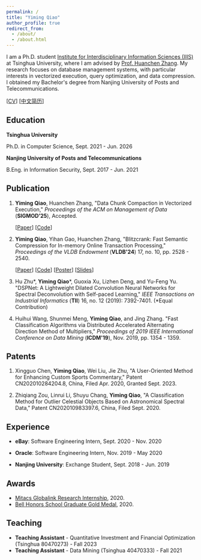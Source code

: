 ```yaml
---
permalink: /
title: "Yiming Qiao"
author_profile: true
redirect_from: 
  - /about/
  - /about.html
---
```


I am a Ph.D. student [Institute for Interdisciplinary Information Sciences (IIIS)](https://iiis.tsinghua.edu.cn/en/) at Tsinghua University, where I am advised by [Prof. Huanchen Zhang](https://people.iiis.tsinghua.edu.cn/~huanchen/). My research focuses on database management systems, with particular interests in vectorized execution, query optimization, and data compression. I obtained my Bachelor's degree from Nanjing University of Posts and Telecommunications.

[[CV](../files/YimingQiao_CV.pdf)] [[中文简历](../files/乔一明_简历.pdf)]

Education
-----
**Tsinghua University**

Ph.D. in Computer Science, Sept. 2021 - Jun. 2026


**Nanjing University of Posts and Telecommunications**

B.Eng. in Information Security, Sept. 2017 - Jun. 2021


Publication
-----

1. **Yiming Qiao**, Huanchen Zhang, "Data Chunk Compaction in Vectorized Execution," *Proceedings of the ACM on Management of Data* (**SIGMOD’25**), Accepted.

    [[Paper](../files/Data_Chunk_Compaction_in_Vectorized_Execution___crc.pdf)] [[Code](https://github.com/YimingQiao/Chunk-Compaction-in-Duckdb)]


2. **Yiming Qiao**, Yihan Gao, Huanchen Zhang, "Blitzcrank: Fast Semantic Compression for In-memory Online Transaction Processing," *Proceedings of the VLDB Endowment* (**VLDB'24**) 17, no. 10, pp. 2528 - 2540. 

    [[Paper](../files/blitzcrank-vldb24.pdf)] [[Code](https://github.com/YimingQiao/Blitzcrank)] [[Poster](../files/blitz-vldb24-poster.pdf)] [[Slides](../files/YimingQiao%20-%20Blitzcrank.pdf)]

3. Hu Zhu\*, **Yiming Qiao**\*, Guoxia Xu, Lizhen Deng, and Yu-Feng Yu. "DSPNet: A Lightweight Dilated Convolution Neural Networks for Spectral Deconvolution with Self-paced Learning," *IEEE Transactions on Industrial Informatics* (**TII**) 16, no. 12 (2019): 7392-7401. (*Equal Contribution)

4. Huihui Wang, Shunmei Meng, **Yiming Qiao**, and Jing Zhang. "Fast Classification Algorithms via Distributed Accelerated Alternating Direction Method of Multipliers," *Proceedings of 2019 IEEE International Conference on Data Mining* (**ICDM'19**), Nov. 2019, pp. 1354 - 1359. 

Patents
-----

1. Xingguo Chen, **Yiming Qiao**, Wei Liu, Jie Zhu, "A User-Oriented Method for Enhancing Custom Sports Commentary," Patent CN202010284204.8, China, Filed Apr. 2020, Granted Sept. 2023.

2. Zhiqiang Zou, Linrui Li, Shuyu Chang, **Yiming Qiao**, "A Classification Method for Outlier Celestial Objects Based on Astronomical Spectral Data," Patent CN202010983397.6, China, Filed Sept. 2020.

Experience
-----

- **eBay**: Software Engineering Intern, Sept. 2020 - Nov. 2020

- **Oracle**: Software Engineering Intern, Nov. 2019 - May 2020

- **Nanjing University**: Exchange Student, Sept. 2018 - Jun. 2019


Awards
-----
- [Mitacs Globalink Research Internship](https://www.mitacs.ca/our-programs/globalink-research-internship-students/), 2020.
- [Bell Honors School Graduate Gold Medal](http://bhs.njupt.edu.cn/2014/0925/c4834a64225/page.htm), 2020.

Teaching
-----
- **Teaching Assistant** - Quantitative Investment and Financial Optimization (Tsinghua 80470273) - Fall 2023
- **Teaching Assistant** - Data Mining (Tsinghua 40470333) - Fall 2021
